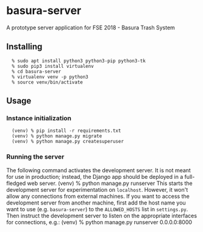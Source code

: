 # basura-server
A prototype server application for FSE 2018 - Basura Trash System 
## Installing
      % sudo apt install python3 python3-pip python3-tk
      % sudo pip3 install virtualenv
      % cd basura-server
      % virtualenv venv -p python3
      % source venv/bin/activate
## Usage
### Instance initialization
      (venv) % pip install -r requirements.txt
      (venv) % python manage.py migrate
      (venv) % python manage.py createsuperuser
### Running the server
The following command activates the development server.
It is not meant for use in production; instead, the Django app should be deployed in a full-fledged web server.
      (venv) % python manage.py runserver
This starts the development server for experimentation on `localhost`.
However, it won't allow any connections from external machines.
If you want to access the development server from another machine, first add the host name you want to use (e.g. `basura-server`) to the `ALLOWED_HOSTS` list in `settings.py`.
Then instruct the development server to listen on the appropriate interfaces for connections, e.g.:
    (venv) % python manage.py runserver 0.0.0.0:8000
